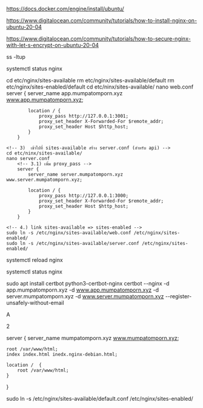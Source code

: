 <!-- install docker on ububtu -->
https://docs.docker.com/engine/install/ubuntu/
<!-- install nginx on ubuntu 20.04 -->
https://www.digitalocean.com/community/tutorials/how-to-install-nginx-on-ubuntu-20-04
<!-- install certbot on nginx,ubuntu -->
https://www.digitalocean.com/community/tutorials/how-to-secure-nginx-with-let-s-encrypt-on-ubuntu-20-04



<!-- check ว่า ในเครื่องมี port อะไรบ้างที่ run อยู่ -->
ss -ltup 

<!-- check status nginx -->
systemctl status nginx

<!-- set up proxy nginx => etc/nginx/sites-available -->
cd etc/nginx/sites-available
    <!-- 1) ลบ /sites-available/default ออก แล้ว set up ใหม่ (ลบที่ sites-enabled ด้วย) -->
    rm etc/nginx/sites-available/default
    rm etc/nginx/sites-enabled/default
    <!-- 2)  เข้าไปที่ sites-available สร้าง web.conf (สำหรับ client) -->
    cd etc/ninx/sites-available/
    nano web.conf
        <!-- 2.1) เพิ่ม proxy_pass -->
        server {
            server_name app.mumpatomporn.xyz www.app.mumpatomporn.xyz;
            
            location / {
                proxy_pass http://127.0.0.1:3001;
                proxy_set_header X-Forwarded-For $remote_addr;
                proxy_set_header Host $http_host;
            }
        }

    <!-- 3)  เข้าไปที่ sites-available สร้าง server.conf (สำหรับ api) -->
    cd etc/ninx/sites-available/
    nano server.conf
        <!-- 3.1) เพิ่ม proxy_pass -->
        server {
            server_name server.mumpatomporn.xyz www.server.mumpatomporn.xyz;
            
            location / {
                proxy_pass http://127.0.0.1:3000;
                proxy_set_header X-Forwarded-For $remote_addr;
                proxy_set_header Host $http_host;
            }
        }
    
    <!-- 4.) link sites-available => sites-enabled -->
    sudo ln -s /etc/nginx/sites-available/web.conf /etc/nginx/sites-enabled/
    sudo ln -s /etc/nginx/sites-available/server.conf /etc/nginx/sites-enabled/

<!-- relaod nginx -->
systemctl reload nginx

<!-- check status nginx -->
systemctl status nginx



<!-- create certbot (ssl) -->
sudo apt install certbot python3-certbot-nginx
certbot --nginx -d app.mumpatomporn.xyz -d www.app.mumpatomporn.xyz -d server.mumpatomporn.xyz -d www.server.mumpatomporn.xyz --register-unsafely-without-email

<!-- confirm cret -->
<!-- 1)Agree/ Cancel -->
A
<!-- 2) Noredirect(1) / Redirect(2) -->
2

<!-- ----------------------------------------------------------------------------------------------------------------------- -->

<!-- แถม) กรณีจะใช้ default ด้วย (html) /var/www/html -->
server {
    server_name mumpatomporn.xyz www.mumpatomporn.xyz;
    
    root /var/www/html;
    index index.html inedx.nginx-debian.html;

    location /  {
        root /var/www/html;
    }
}

sudo ln -s /etc/nginx/sites-available/default.conf /etc/nginx/sites-enabled/